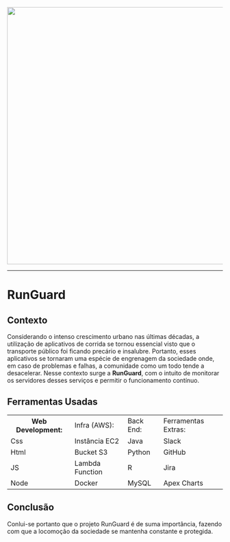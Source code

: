 <img src="SITE/API-LIMPA/web-data-viz/public/imagens/logo.png" width="600px">

<hr>

# RunGuard

## Contexto

Considerando o intenso crescimento urbano nas últimas décadas, a utilização de aplicativos de corrida se tornou essencial visto que o transporte público foi ficando precário e insalubre. Portanto, esses aplicativos se tornaram uma espécie de engrenagem da sociedade onde, em caso de problemas e falhas, a comunidade como um todo tende a desacelerar. 
Nesse contexto surge a **RunGuard**, com o intuito de monitorar os servidores desses serviços e permitir o funcionamento contínuo.

## Ferramentas Usadas

<table>
  <tr>
    <th>Web Development:</th>
    <td>Infra (AWS):</td>
    <td>Back End:</td>
    <td>Ferramentas Extras:</td>
  </tr>
  <tr>
    <td>Css</td>
    <td>Instância EC2</td>
    <td>Java</td>
    <td>Slack</td>
  </tr>
  <tr>
    <td>Html</td>
    <td>Bucket S3</td>
    <td>Python</td>
    <td>GitHub</td>
  </tr>
  <tr>
    <td>JS</td>
    <td>Lambda Function</td>
    <td>R</td>
    <td>Jira</td>
  </tr>
  <tr>
    <td>Node</td>
    <td>Docker</td>
    <td>MySQL</td>
    <td>Apex Charts</td>
  </tr>
</table>

## Conclusão

  Conlui-se portanto que o projeto RunGuard é de suma importância, fazendo com que a locomoção da sociedade se mantenha constante e protegida.